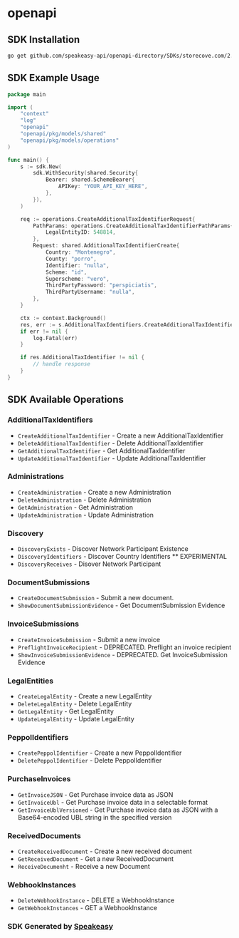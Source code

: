 # openapi

<!-- Start SDK Installation -->
## SDK Installation

```bash
go get github.com/speakeasy-api/openapi-directory/SDKs/storecove.com/2.0.1/go
```
<!-- End SDK Installation -->

## SDK Example Usage
<!-- Start SDK Example Usage -->
```go
package main

import (
    "context"
    "log"
    "openapi"
    "openapi/pkg/models/shared"
    "openapi/pkg/models/operations"
)

func main() {
    s := sdk.New(
        sdk.WithSecurity(shared.Security{
            Bearer: shared.SchemeBearer{
                APIKey: "YOUR_API_KEY_HERE",
            },
        }),
    )

    req := operations.CreateAdditionalTaxIdentifierRequest{
        PathParams: operations.CreateAdditionalTaxIdentifierPathParams{
            LegalEntityID: 548814,
        },
        Request: shared.AdditionalTaxIdentifierCreate{
            Country: "Montenegro",
            County: "porro",
            Identifier: "nulla",
            Scheme: "id",
            Superscheme: "vero",
            ThirdPartyPassword: "perspiciatis",
            ThirdPartyUsername: "nulla",
        },
    }

    ctx := context.Background()
    res, err := s.AdditionalTaxIdentifiers.CreateAdditionalTaxIdentifier(ctx, req)
    if err != nil {
        log.Fatal(err)
    }

    if res.AdditionalTaxIdentifier != nil {
        // handle response
    }
}
```
<!-- End SDK Example Usage -->

<!-- Start SDK Available Operations -->
## SDK Available Operations


### AdditionalTaxIdentifiers

* `CreateAdditionalTaxIdentifier` - Create a new AdditionalTaxIdentifier
* `DeleteAdditionalTaxIdentifier` - Delete AdditionalTaxIdentifier
* `GetAdditionalTaxIdentifier` - Get AdditionalTaxIdentifier
* `UpdateAdditionalTaxIdentifier` - Update AdditionalTaxIdentifier

### Administrations

* `CreateAdministration` - Create a new Administration
* `DeleteAdministration` - Delete Administration
* `GetAdministration` - Get Administration
* `UpdateAdministration` - Update Administration

### Discovery

* `DiscoveryExists` - Discover Network Participant Existence
* `DiscoveryIdentifiers` - Discover Country Identifiers ** EXPERIMENTAL
* `DiscoveryReceives` - Disover Network Participant

### DocumentSubmissions

* `CreateDocumentSubmission` - Submit a new document.
* `ShowDocumentSubmissionEvidence` - Get DocumentSubmission Evidence

### InvoiceSubmissions

* `CreateInvoiceSubmission` - Submit a new invoice
* `PreflightInvoiceRecipient` - DEPRECATED. Preflight an invoice recipient
* `ShowInvoiceSubmissionEvidence` - DEPRECATED. Get InvoiceSubmission Evidence

### LegalEntities

* `CreateLegalEntity` - Create a new LegalEntity
* `DeleteLegalEntity` - Delete LegalEntity
* `GetLegalEntity` - Get LegalEntity
* `UpdateLegalEntity` - Update LegalEntity

### PeppolIdentifiers

* `CreatePeppolIdentifier` - Create a new PeppolIdentifier
* `DeletePeppolIdentifier` - Delete PeppolIdentifier

### PurchaseInvoices

* `GetInvoiceJSON` - Get Purchase invoice data as JSON
* `GetInvoiceUbl` - Get Purchase invoice data in a selectable format
* `GetInvoiceUblVersioned` - Get Purchase invoice data as JSON with a Base64-encoded UBL string in the specified version

### ReceivedDocuments

* `CreateReceivedDocument` - Create a new received document
* `GetReceivedDocument` - Get a new ReceivedDocument
* `ReceiveDocumenht` - Receive a new Document

### WebhookInstances

* `DeleteWebhookInstance` - DELETE a WebhookInstance
* `GetWebhookInstances` - GET a WebhookInstance
<!-- End SDK Available Operations -->

### SDK Generated by [Speakeasy](https://docs.speakeasyapi.dev/docs/using-speakeasy/client-sdks)
